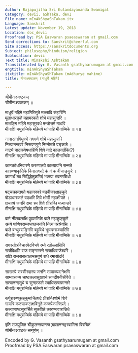 ```yaml
---
Author: Rajapujitha Sri Kulandayananda Swamigal
Category: devii, aShTaka, devI
File name: mInAkShyaShTakam.itx
Language: Sanskrit
Latest update: November 19, 2018
Location: doc_devii
Proofread by: PSA Easwaran psaeaswaran at gmail.com
Send corrections to: Sanskrit@cheerful.com
Site access: https://sanskritdocuments.org
Subject: philosophy/hinduism/religion
Sublocation: devii
Text title: Minakshi Ashtakam
Transliterated by: G. Vasanth gsathyaarumugam at gmail.com
engtitle: mInAkShyaShTakam
itxtitle: mInAkShyaShTakam (mAdhurye mahime)
title: मीनाक्ष्यष्टकम् (माधुर्ये महिमे)

---
```

  
 श्रीमीनाक्ष्यष्टकम्   
श्रीमीनाक्ष्यष्टकम् ॥  
  
माधुर्ये महिमे महागिरिसुते मल्लादि संहारिणि   
मूलाधारकृते महामरकते शोभे महासुन्दरि ।  
मातङ्गि महिमे महासुरवधे मन्त्रोत्तमे माधवि   
मीनाक्षि मधुराम्बिके महिमये मां पाहि मीनाम्बिके ॥ १॥  
  
नानारत्नविभूषणे नवगणे शोभे महासुन्तरि  
नित्यानन्दवरे निरूपणगुणे निम्नोन्नते पङ्कजे ।   
नाट्ये नाटकवेषधारिणि शिवे नादे कालनर्तकि(?)  
मीनाक्षि मधुराम्बिके महिमये मां पाहि मीनाम्बिके ॥ २॥  
  
कामक्रोधनिवारणे करुणालये कात्यायनि सन्मते    
कारुण्याकृतिके किरातवरदे कं गं क बीजाङ्कुरे ।   
कामार्थं तव सिद्धिहेतुकमिदं भक्त्या भवत्सन्निधौ  
मीनाक्षि मधुराम्बिके महिमये मां पाहि मीनाम्बिके ॥ ३॥  
  
षट्चक्रान्तगते षडाननवरे षड्बीजरक्षाङ्कुरे   
षोडाधारकले षडक्षरि शिवे क्षोणी महाक्षीयते ।  
क्षन्तव्यं जननि क्षमा रम शिवे क्षीराब्धि मध्यान्तरे  
मीनाक्षि मधुराम्बिके महिमये मां पाहि मीनाम्बिके ॥ ४॥  
  
वामे नीलदलाक्षि पुष्परसिके बाले महाकुङ्कुमे   
अन्ये पाणिवराब्जभक्तजननि नित्यं परश्रेयसि ।  
बाले बन्धुवराङ्गिणि बहुविधे भूचक्रसञ्चारिणि   
मीनाक्षि मधुराम्बिके महिमये मां पाहि मीनाम्बिके ॥ ५॥  
  
रागस्तोत्रविचारवेदविभवे रम्ये रतोल्लासिनि   
राजीवेक्षणि राज राङ्गणरणे राजाधिराजेश्वरि ।   
राज्ञि राजससत्त्वतामसगुणे राधे रमासोदरि   
मीनाक्षि मधुराम्बिके महिमये मां पाहि मीनाम्बिके ॥ ६॥  
  
सारास्ये सरसीरुहस्य जननि साम्राज्यदानेक्षणि   
साम्यासाम्य चाष्टकलासुखवने सान्दीपनीसेविते ।  
सत्यानन्दसुधे च सुन्दरफले स्वाधिष्ठचक्रान्तरे   
मीनाक्षि मधुराम्बिके महिमये मां पाहि मीनाम्बिके ॥ ७॥  
  
कर्पूरारुणकुङ्कुमार्चितपदे क्षीराब्धिशोभे शिवे   
गायत्रि करुणाकटाक्षविनुते कन्दर्पकान्तिप्रदे ।  
कल्याणाष्टसुरार्चिते सुकविते कारुण्यवारान्निधे  
मीनाक्षि मधुराम्बिके महिमये मां पाहि मीनाम्बिके ॥ ८॥  
  
इति राजपूजित श्रीकुलन्तयानन्द(बालानन्द)स्वामिना विरचितं   
श्रीमीनाक्ष्यष्टकं सम्पूर्णम् ।  
  
  
Encoded by G. Vasanth gsathyaarumugam at gmail.com  
Proofread by PSA Easwaran psaeaswaran at gmail.com  
  
